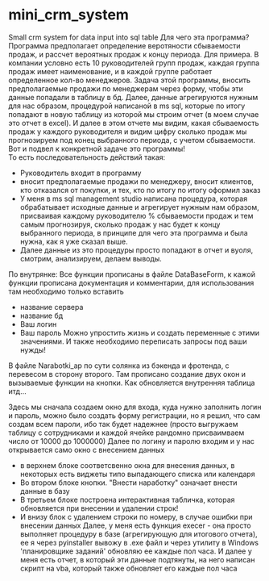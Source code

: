 # mini_crm_system
Small crm system for data input into sql table 
Для чего эта программа?
Программа предполагает определение веротяности сбываемости продаж, и рассчет вероятных продаж к концу периода.
Для примера. В компании условно есть 10 руководителей групп продаж, каждая группа продаж имеет наименование, и в каждой группе работает определенное кол-во менеджеров.
Задача этой программы, вносить предполагаемые продажи по менеджерам через форму, чтобы эти данные попадали в таблицу в бд. Далее, данные агрегируются нужным для нас образом, процедурой написаной в ms sql, которые по итогу попадают в новую таблицу из которой мы строим отчет (в моем случае это отчет в excel). И далее в этом отчете мы видим, какая сбываемость продаж у каждого руководителя и видим  цифру сколько продаж мы прогнозируем под конец выбранного периода, с учетом сбываемости. Вот и подвел к конкретной задаче это программы!  
То есть последовательность действий такая: 
- Руководитель входит в программу
- вносит предполагаемые продажи по менеджеру, вносит клиентов, кто отказался от покупки, и тех, кто по итогу  по итогу оформил заказ
- У меня в ms sql management studio написана процедура, которая обрабатывает исходные данные и агрегирует нужным нам образом, присваивая каждому руководителю % сбываемости продаж и тем самым прогнозируя, сколько продаж у нас будет к концу выбранного периода, в принципе для чего эта программа и была нужна, как я уже сказал выше.
- Далее данные из это процедуры просто попадают в отчет и вуоля, смотрим, анализируем, делаем выводы.

По внутрянке:
Все функции прописаны в файле DataBaseForm, к кажой функции прописана документация и комментарии, для использования там необходимо только вставить 
-  название сервера
-  название бд
-  Ваш логин
-  Ваш пароль
Можно упростить жизнь и создать переменные с этими значениями.
И также необходимо переписать запросы под ваши нужды! 

В файле Narabotki_ap по сути солянка из бэкенда и фротенда, с перевесом в сторону второго.
Там прописано создание двух окон и вызываемые функции на кнопки. Как обновляется внутренняя таблица итд...

Здесь мы сначала создаем окно для входа, куда нужно заполнить логин и пароль, можно было создать форму регистрации, но я решил, что сам создам всем пароли, ибо так будет надежнее (просто выгружаем таблицу с сотрудниками и каждой ячейке рандомно присваимваем число от 10000 до 1000000)
Далее по логину и паролю входим и у нас открывается само окно с внесением данных 
- в верхнем блоке соответсвенно окна для внесения данных, в некоторых есть виджеты типо выпадающего списка или календаря
- Во втором блоке кнопки. "Внести наработку" означает внести данные в базу
- В третьем блоке построена интерактивная табличка, которая обновляется при внесении и удалении строк!
- И внизу блок с удалением строки по номеру, в случае ошибки при внесении данных
Далее, у меня есть функция execer - она просто выполняет процедуру в базе (агрегирующую для итогового отчета), ее я через pyinstaller вывожу в .exe файл и через утилиту в Windows 'планировщике заданий' обновляю ее каждые пол часа.
И далее у меня есть отчет, в который эти данные подтянуты, на него написан скрипт на vba, который также обновляет его каждые пол часа

